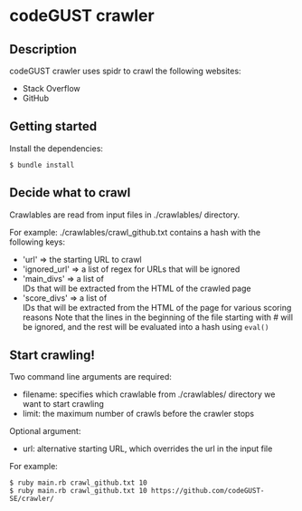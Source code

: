 # codeGUST crawler

## Description

codeGUST crawler uses spidr to crawl the following websites:

- Stack Overflow
- GitHub

## Getting started

Install the dependencies:
```
$ bundle install
```

## Decide what to crawl

Crawlables are read from input files in ./crawlables/ directory.

For example: ./crawlables/crawl_github.txt contains a hash with the following keys:
- 'url' => the starting URL to crawl
- 'ignored_url' => a list of regex for URLs that will be ignored
- 'main_divs' => a list of <div> IDs that will be extracted from the HTML of the crawled page
- 'score_divs' => a list of <div> IDs that will be extracted from the HTML of the page for various scoring reasons
Note that the lines in the beginning of the file starting with # will be ignored, and the rest will be evaluated into a hash using `eval()`

## Start crawling!

Two command line arguments are required:
- filename: specifies which crawlable from ./crawlables/ directory we want to start crawling
- limit: the maximum number of crawls before the crawler stops

Optional argument:
- url: alternative starting URL, which overrides the url in the input file

For example:
```
$ ruby main.rb crawl_github.txt 10
$ ruby main.rb crawl_github.txt 10 https://github.com/codeGUST-SE/crawler/
```
